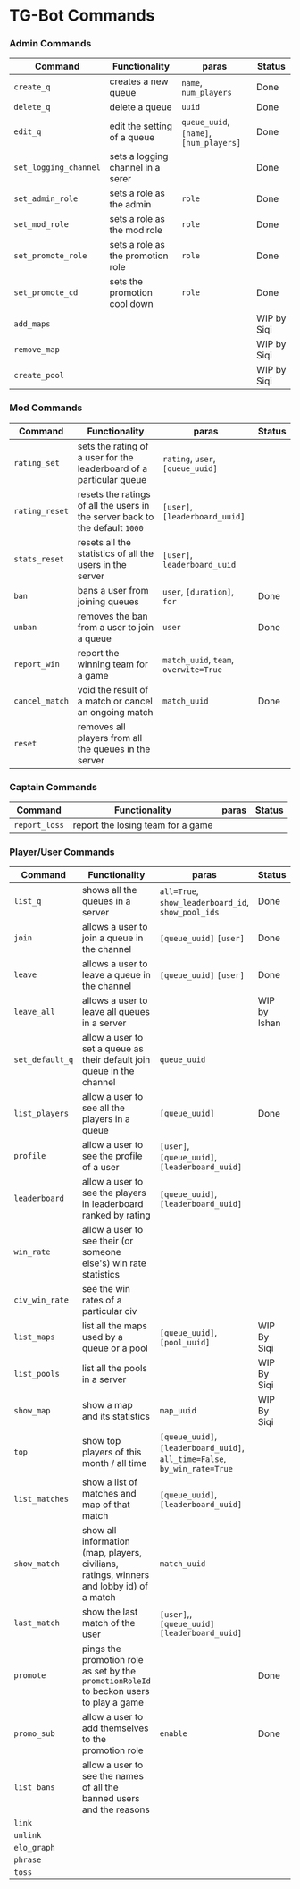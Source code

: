 # TG-Bot Commands

### Admin Commands

| Command               | Functionality                     | paras                                   | Status      |
|-----------------------|-----------------------------------|-----------------------------------------|-------------|
| `create_q`            | creates a new queue               | `name`, `num_players`                   | Done        |
| `delete_q`            | delete a queue                    | `uuid`                                  | Done        |
| `edit_q`              | edit the setting of a queue       | `queue_uuid`, `[name]`, `[num_players]` | Done        |
| `set_logging_channel` | sets a logging channel in a serer |                                         | Done        |
| `set_admin_role`      | sets a role as the admin          | `role`                                  | Done        |
| `set_mod_role`        | sets a role as the mod role       | `role`                                  | Done        |
| `set_promote_role`    | sets a role as the promotion role | `role`                                  | Done        |
| `set_promote_cd`      | sets the promotion cool down      | `role`                                  | Done        |
| `add_maps`            |                                   |                                         | WIP by Siqi |
| `remove_map`          |                                   |                                         | WIP by Siqi |
| `create_pool`         |                                   |                                         | WIP by Siqi |



### Mod Commands

| Command        | Functionality                                                                | paras                                 | Status |
|----------------|------------------------------------------------------------------------------|---------------------------------------|--------|
| `rating_set`   | sets the rating of a user for the leaderboard of a particular queue          | `rating`, `user`, `[queue_uuid]`      |        |
| `rating_reset` | resets the ratings of all the users in the server back to the default `1000` | `[user]`, `[leaderboard_uuid]`        |        |
| `stats_reset`  | resets all the statistics of all the users in the server                     | `[user]`, `leaderboard_uuid`          |        |
| `ban`          | bans a user from joining queues                                              | `user`, `[duration]`, `for`           | Done   |
| `unban`        | removes the ban from a user to join a queue                                  | `user`                                | Done   |
| `report_win`   | report the winning team for a game                                           | `match_uuid`, `team`, `overwite=True` |        |
| `cancel_match` | void the result of a match or cancel an ongoing match                        | `match_uuid`                          | Done   |
| `reset`        | removes all players from all the queues in the server                        |                                       |        |



### Captain Commands

| Command       | Functionality                     | paras | Status |
|---------------|-----------------------------------|-------|--------|
| `report_loss` | report the losing team for a game |       |        |



### Player/User Commands

| Command         | Functionality                                                                            | paras                                                                      | Status       |
|-----------------|------------------------------------------------------------------------------------------|----------------------------------------------------------------------------|--------------|
| `list_q`        | shows all the queues in a server                                                         | `all=True`, `show_leaderboard_id`, `show_pool_ids`                         | Done         |
| `join`          | allows a user to join a queue in the channel                                             | `[queue_uuid]` `[user]`                                                    | Done         |
| `leave`         | allows a user to leave a queue in the channel                                            | `[queue_uuid]` `[user]`                                                    | Done         |
| `leave_all`     | allows a user to leave all queues in a server                                            |                                                                            | WIP by Ishan |
| `set_default_q` | allow a user to set a queue as their default join queue in the channel                   | `queue_uuid`                                                               |              |
| `list_players`  | allow a user to see all the players in a queue                                           | `[queue_uuid]`                                                             | Done         |
| `profile`       | allow a user to see the profile of a user                                                | `[user]`, `[queue_uuid]`, `[leaderboard_uuid]`                             |              |
| `leaderboard`   | allow a user to see the players in leaderboard ranked by rating                          | `[queue_uuid]`, `[leaderboard_uuid]`                                       |              |
| `win_rate`      | allow a user to see their (or someone else's) win rate statistics                        |                                                                            |              |
| `civ_win_rate`  | see the win rates of a particular civ                                                    |                                                                            |              |
| `list_maps`     | list all the maps used by a queue or a pool                                              | `[queue_uuid]`, `[pool_uuid]`                                              | WIP By Siqi  |
| `list_pools`    | list all the pools in a server                                                           |                                                                            | WIP By Siqi  |
| `show_map`      | show a map and its statistics                                                            | `map_uuid`                                                                 | WIP By Siqi  |
| `top`           | show top players of this month / all time                                                | `[queue_uuid]`, `[leaderboard_uuid]`, `all_time=False`, `by_win_rate=True` |              |
| `list_matches`  | show a list of matches and map of that match                                             | `[queue_uuid]`, `[leaderboard_uuid]`                                       |              |
| `show_match`    | show all information (map, players, civilians, ratings, winners and lobby id) of a match | `match_uuid`                                                               |              |
| `last_match`    | show the last match of the user                                                          | `[user]`,, `[queue_uuid]` `[leaderboard_uuid]`                             |              |
| `promote`       | pings the promotion role as set by the `promotionRoleId` to beckon users to play a game  |                                                                            | Done         |
| `promo_sub`     | allow a user to add themselves to the promotion role                                     | `enable`                                                                   | Done         |
| `list_bans`     | allow a user to see the names of all the banned users and the reasons                    |                                                                            |              |
| `link`          |                                                                                          |                                                                            |              |
| `unlink`        |                                                                                          |                                                                            |              |
| `elo_graph`     |                                                                                          |                                                                            |              |
| `phrase`        |                                                                                          |                                                                            |              |
| `toss`          |                                                                                          |                                                                            |              |
